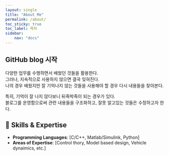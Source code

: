 ```yaml
---
layout: single
title: "About Me"
permalink: /about/
toc_sticky: true
toc_label: 목차
sidebar: 
    nav: "docs"
---
```

## GitHub blog 시작 ##
다양한 업무를 수행하면서 배웠던 것들을 활용한다.   
그러나, 지속적으로 사용하지 않으면 결국 잊혀진다.   
나의 경우 배웠지만 잘 기억나지 않는 것들을 사용해야 할 경우 다시 내용들을 찾아본다.

특히, 기억이 잘 나지 않다보니 뒤죽박죽이 되는 경우가 있다.   
블로그를 운영함으로써 관련 내용들을 구조화하고, 잘못 알고있는 것들은 수정하고자 한다.

## 🔧 Skills & Expertise
- **Programming Languages**: [C/C++, Matlab/Simulink, Python]
- **Areas of Expertise**: [Control thory, Model based design, Vehicle dynaimics, etc.]   


<!-- # 👋 Hello, I'm [Your Name]!
Welcome to my blog! I'm passionate about **[Your Passion]**, and I'm always eager to learn and explore new ideas. Here's a bit more about me.

 ## 🎓 Education
- **Ph.D ** in **[Control theory]** from **[Your University]**
- Specialized in **[Control Theory]** 

## 💼 Professional Background
I am currently working as a **[Your Job Title]** at **[Your Company]** where I:
- **[Responsibility 1]**
- **[Responsibility 2]**
- **[Responsibility 3]**




- **Tools & Frameworks**: [ROS, etc.]

## 🎯 Projects & Accomplishments
- **[Project 1]**: [Short Description]
- **[Project 2]**: [Short Description]

Check out my [GitHub](https://github.com/yourgithub) to see more of my work!

## ✨ Fun Facts About Me
- I'm a huge fan of **[Favorite Hobby/Interest]**.
- In my free time, I love **[Favorite Activity]**.
- I speak **[Languages you speak]**.

## 📫 Let's Connect!
Feel free to reach out to me via [Email](mailto:your.email@example.com) or connect with me on [LinkedIn](https://linkedin.com/in/yourprofile).

Thanks for visiting! -->
